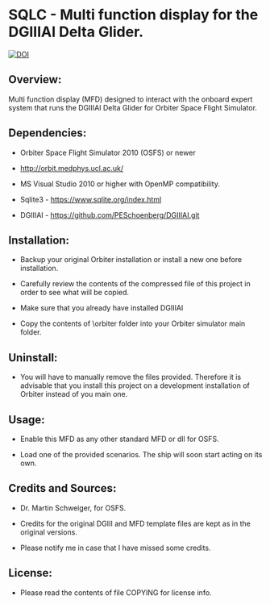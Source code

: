 # SQLC - Multi function display for the DGIIIAI Delta Glider.

[![DOI](https://zenodo.org/badge/202592309.svg)](https://zenodo.org/badge/latestdoi/202592309)


## Overview:

Multi function display (MFD) designed to interact with the onboard expert 
system that runs the DGIIIAI Delta Glider for Orbiter Space Flight Simulator.


## Dependencies:

* Orbiter Space Flight Simulator 2010 (OSFS) or newer 
- http://orbit.medphys.ucl.ac.uk/

* MS Visual Studio 2010 or higher with OpenMP compatibility.

* Sqlite3 - https://www.sqlite.org/index.html

* DGIIIAI - https://github.com/PESchoenberg/DGIIIAI.git


## Installation:

* Backup your original Orbiter installation or install a new one before
installation.

* Carefully review the contents of the compressed file of this project
in order to see what will be copied.

* Make sure that you already have installed DGIIIAI

* Copy the contents of \orbiter folder into your Orbiter simulator main folder.


## Uninstall:

* You will have to manually remove the files provided. Therefore it is
advisable that you install this project on a development installation of
Orbiter instead of you main one.


## Usage:

* Enable this MFD as any other standard MFD or dll for OSFS.

* Load one of the provided scenarios. The ship will soon start acting on its
own.


## Credits and Sources:

* Dr. Martin Schweiger, for OSFS.

* Credits for the original DGIII and MFD template files are kept as in the
original versions.

* Please notify me in case that I have missed some credits.



## License:

* Please read the contents of file COPYING for license info.


